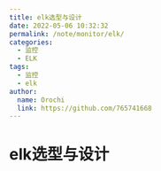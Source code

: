 ```yaml
---
title: elk选型与设计
date: 2022-05-06 10:32:32
permalink: /note/monitor/elk/
categories:
  - 监控
  - ELK
tags:
  - 监控
  - elk
author: 
  name: Orochi
  link: https://github.com/765741668
---
```

# elk选型与设计
